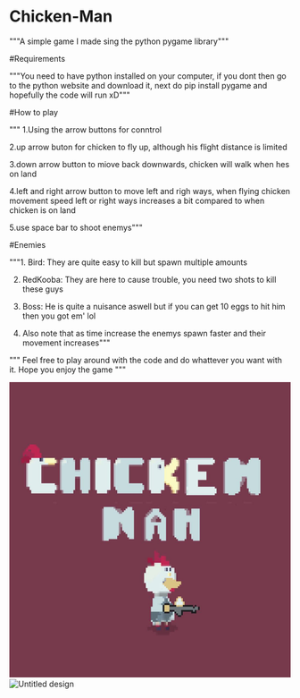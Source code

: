 # Chicken-Man
"""A simple game I made sing the python pygame library"""

#Requirements

"""You need to have python installed on your computer, if you dont then go to the python website and download it, next do pip install pygame
 and hopefully the code will run xD"""
 
 #How to play
 
""" 1.Using the arrow buttons for conntrol

2.up arrow buton for chicken to fly up, although his flight distance is limited

3.down arrow button to miove back downwards, chicken will walk when hes on land

4.left and right arrow button to move left and righ ways, when flying chicken movement speed left or right ways increases a bit compared to when chicken is on land

5.use space bar to shoot enemys"""

#Enemies

"""1. Bird: They are quite easy to kill but spawn multiple amounts

2. RedKooba: They are here to cause trouble, you need two shots to kill these guys

3. Boss: He is quite a nuisance aswell but if you can get 10 eggs to hit him then you got em' lol
 
4. Also note that as time increase the enemys spawn faster and their movement increases"""


""" Feel free to play around with the code and do whattever you want with it. Hope you enjoy the game """

![](https://github.com/Cprime50/Chicken-Man/blob/master/chicken-man.jpg)
![Untitled design](https://github.com/Cprime50/Chicken-Man/assets/130233108/2c3776a1-2c6c-4b6d-a96c-90e4e1d922ef)
